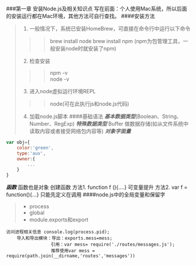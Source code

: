 ###第一章 安装Node.js及相关知识点
    写在前面：个人使用Mac系统，所以后面的安装运行都在Mac环境，其他方法可自行查找。
####安装方法
>1. 一般情况下，系统已安装HomeBrew，可直接在命令行中运行以下命令
>>>brew install node 
>>>brew install npm  (npm为包管理工具，一般安装node时就安装了npm)
>2. 检查安装 
>>>npm -v   
>>>node -v  
>3. 进入node虚拟运行环境REPL
>>>node(可在此执行js和node.js代码)
>4. 加载node.js脚本 
####基础语法
***基本数据类型***(Boolean、String、Number、RegExp)
***特殊数据类型***
Buffer 做数据存储(如从文件系统中读取内容或者接受网络包内容等)
***对象字面量***
```js
var obj={
    color:'green',
    type:'auv',
    owner:{
        ...
    }
}
```
***函数*** 函数也是对象
    创建函数
    方法1. function f (){....}    可变量提升
    方法2. var f = function(){...}   只能先定义在调用
####node.js中的全局变量和保留字
> * process
> * global
> * module.exports和export

    访问进程相关信息 console.log(process.pid);
        导入和导出模块：导出：exports.mess=mess;
                     引用：var mess= require('./routes/messages.js');
                     推荐使用var mess = require(path.join(__dirname,'routes','messages'))    